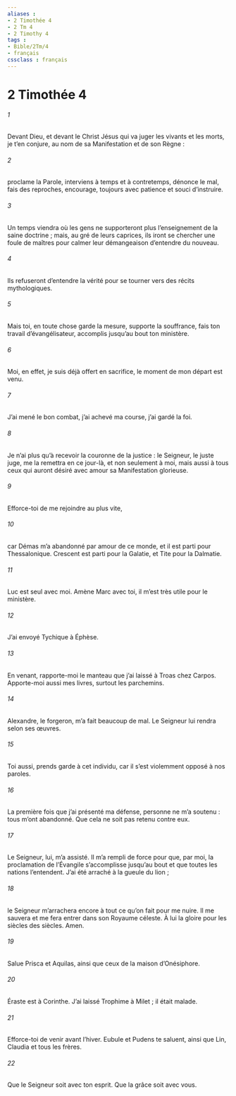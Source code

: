```yaml
---
aliases : 
- 2 Timothée 4
- 2 Tm 4
- 2 Timothy 4
tags : 
- Bible/2Tm/4
- français
cssclass : français
---
```


# 2 Timothée 4

###### 1
Devant Dieu, et devant le Christ Jésus qui va juger les vivants et les morts, je t’en conjure, au nom de sa Manifestation et de son Règne :
###### 2
proclame la Parole, interviens à temps et à contretemps, dénonce le mal, fais des reproches, encourage, toujours avec patience et souci d’instruire.
###### 3
Un temps viendra où les gens ne supporteront plus l’enseignement de la saine doctrine ; mais, au gré de leurs caprices, ils iront se chercher une foule de maîtres pour calmer leur démangeaison d’entendre du nouveau.
###### 4
Ils refuseront d’entendre la vérité pour se tourner vers des récits mythologiques.
###### 5
Mais toi, en toute chose garde la mesure, supporte la souffrance, fais ton travail d’évangélisateur, accomplis jusqu’au bout ton ministère.
###### 6
Moi, en effet, je suis déjà offert en sacrifice, le moment de mon départ est venu.
###### 7
J’ai mené le bon combat, j’ai achevé ma course, j’ai gardé la foi.
###### 8
Je n’ai plus qu’à recevoir la couronne de la justice : le Seigneur, le juste juge, me la remettra en ce jour-là, et non seulement à moi, mais aussi à tous ceux qui auront désiré avec amour sa Manifestation glorieuse.
###### 9
Efforce-toi de me rejoindre au plus vite,
###### 10
car Démas m’a abandonné par amour de ce monde, et il est parti pour Thessalonique. Crescent est parti pour la Galatie, et Tite pour la Dalmatie.
###### 11
Luc est seul avec moi. Amène Marc avec toi, il m’est très utile pour le ministère.
###### 12
J’ai envoyé Tychique à Éphèse.
###### 13
En venant, rapporte-moi le manteau que j’ai laissé à Troas chez Carpos. Apporte-moi aussi mes livres, surtout les parchemins.
###### 14
Alexandre, le forgeron, m’a fait beaucoup de mal. Le Seigneur lui rendra selon ses œuvres.
###### 15
Toi aussi, prends garde à cet individu, car il s’est violemment opposé à nos paroles.
###### 16
La première fois que j’ai présenté ma défense, personne ne m’a soutenu : tous m’ont abandonné. Que cela ne soit pas retenu contre eux.
###### 17
Le Seigneur, lui, m’a assisté. Il m’a rempli de force pour que, par moi, la proclamation de l’Évangile s’accomplisse jusqu’au bout et que toutes les nations l’entendent. J’ai été arraché à la gueule du lion ;
###### 18
le Seigneur m’arrachera encore à tout ce qu’on fait pour me nuire. Il me sauvera et me fera entrer dans son Royaume céleste. À lui la gloire pour les siècles des siècles. Amen.
###### 19
Salue Prisca et Aquilas, ainsi que ceux de la maison d’Onésiphore.
###### 20
Éraste est à Corinthe. J’ai laissé Trophime à Milet ; il était malade.
###### 21
Efforce-toi de venir avant l’hiver. Eubule et Pudens te saluent, ainsi que Lin, Claudia et tous les frères.
###### 22
Que le Seigneur soit avec ton esprit. Que la grâce soit avec vous.
